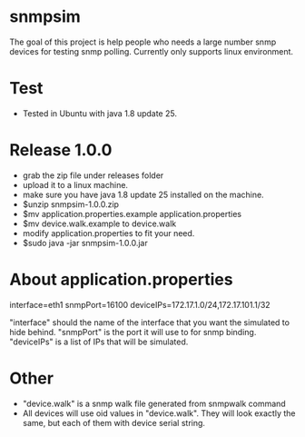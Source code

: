 # snmpsim
The goal of this project is help people who needs a large number snmp devices for testing snmp polling. 
Currently only supports linux environment.

# Test
- Tested in Ubuntu with java 1.8 update 25. 

# Release 1.0.0
- grab the zip file under releases folder
- upload it to a linux machine.
- make sure you have java 1.8 update 25 installed on the machine.
- $unzip snmpsim-1.0.0.zip
- $mv application.properties.example application.properties
- $mv device.walk.example to device.walk
- modify application.properties to fit your need. 
- $sudo java -jar snmpsim-1.0.0.jar

# About application.properties
interface=eth1
snmpPort=16100
deviceIPs=172.17.1.0/24,172.17.101.1/32

"interface" should the name of the interface that you want the simulated to hide behind. 
"snmpPort" is the port it will use to for snmp binding.
"deviceIPs" is a list of IPs that will be simulated. 

# Other
- "device.walk" is a snmp walk file generated from snmpwalk command
- All devices will use oid values in "device.walk". They will look exactly the same, but each of them with 
  device serial string.
